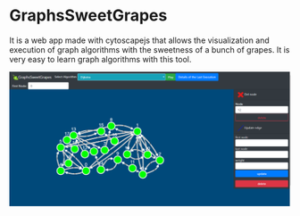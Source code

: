 # GraphsSweetGrapes

It is a web app made with cytoscapejs that allows the visualization and execution of graph algorithms with the sweetness of a bunch of grapes. It is very easy to learn graph algorithms with this tool. 

<img src="img/f1.png">
